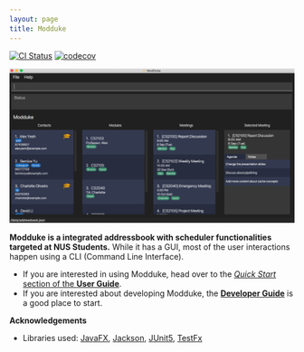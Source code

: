 ```yaml
---
layout: page
title: Modduke
---
```


[![CI Status](https://github.com/AY2021S1-CS2103-F10-2/tp/workflows/Java%20CI/badge.svg)](https://github.com/AY2021S1-CS2103-F10-2/tp/actions)
[![codecov](https://codecov.io/gh/se-edu/addressbook-level3/branch/master/graph/badge.svg)](https://codecov.io/gh/AY2021S1-CS2103-F10-2/tp)

![Ui](images/Ui.png)

**Modduke is a integrated addressbook with scheduler functionalities targeted at NUS Students.** While it has a GUI, most of the user interactions happen using a CLI (Command Line Interface).

* If you are interested in using Modduke, head over to the [_Quick Start_ section of the **User Guide**](UserGuide.html#quick-start).
* If you are interested about developing Modduke, the [**Developer Guide**](DeveloperGuide.html) is a good place to start.


**Acknowledgements**

* Libraries used: [JavaFX](https://openjfx.io/), [Jackson](https://github.com/FasterXML/jackson), [JUnit5](https://github.com/junit-team/junit5), [TestFx](https://github.com/TestFX/TestFX)
